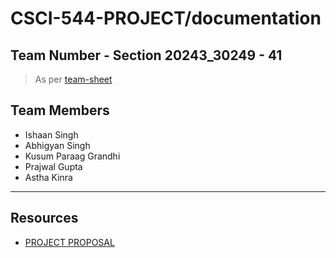 # CSCI-544-PROJECT/documentation

## Team Number - Section 20243_30249 - 41
> As per [team-sheet](https://docs.google.com/spreadsheets/d/13cgBXINq3679VCju9wmLcE5_pySP2HxpczNNje6xqLI/edit?usp=sharing)

## Team Members
* Ishaan Singh
* Abhigyan Singh
* Kusum Paraag Grandhi
* Prajwal Gupta
* Astha Kinra

---

## Resources

* [PROJECT PROPOSAL](./PROJECT-PROPOSAL.pdf)